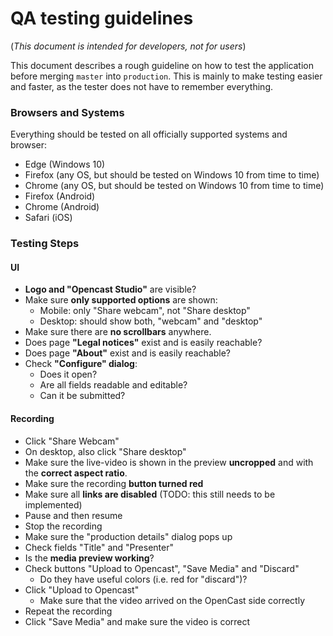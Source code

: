 # QA testing guidelines

(*This document is intended for developers, not for users*)

This document describes a rough guideline on how to test the application before merging `master` into `production`.
This is mainly to make testing easier and faster, as the tester does not have to remember everything.

### Browsers and Systems

Everything should be tested on all officially supported systems and browser:

- Edge (Windows 10)
- Firefox (any OS, but should be tested on Windows 10 from time to time)
- Chrome (any OS, but should be tested on Windows 10 from time to time)
- Firefox (Android)
- Chrome (Android)
- Safari (iOS)


### Testing Steps

#### UI

- **Logo and "Opencast Studio"** are visible?
- Make sure **only supported options** are shown:
    - Mobile: only "Share webcam", not "Share desktop"
    - Desktop: should show both, "webcam" and "desktop"
- Make sure there are **no scrollbars** anywhere.
- Does page **"Legal notices"** exist and is easily reachable?
- Does page **"About"** exist and is easily reachable?
- Check **"Configure" dialog**:
    - Does it open?
    - Are all fields readable and editable?
    - Can it be submitted?

#### Recording

- Click "Share Webcam"
- On desktop, also click "Share desktop"
- Make sure the live-video is shown in the preview **uncropped** and with the **correct aspect ratio**.
- Make sure the recording **button turned red**
- Make sure all **links are disabled** (TODO: this still needs to be implemented)
- Pause and then resume
- Stop the recording
- Make sure the "production details" dialog pops up
- Check fields "Title" and "Presenter"
- Is the **media preview working**?
- Check buttons "Upload to Opencast", "Save Media" and "Discard"
    - Do they have useful colors (i.e. red for "discard")?
- Click "Upload to Opencast"
    - Make sure that the video arrived on the OpenCast side correctly
- Repeat the recording
- Click "Save Media" and make sure the video is correct
